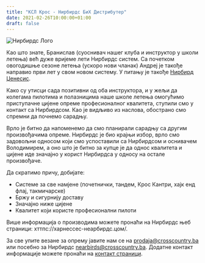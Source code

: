 ```yaml
---
title: "КСЛ Крос - Нирбирдс БиХ Дистрибутер"
date: 2021-02-26Т10:00:00+01:00
draft: false
---
```


![Нирбирдс Лого](/blog/nearbirds/logo-invert.png)

Као што знате, Бранислав (суоснивач нашег клуба и инструктор у школи летења) већ дуже вријеме лети Нирбирдс систем.
Са почетком овогодишње сезоне летења (ускоро нови чланак) Андреј је такође направио први лет у свом новом систему. У питању је такође [Нирбирд Џенесис](https://harnesses-nearbirds.com/paragliding-harnesses/xc/genesis/).

Како су утисци сада позитивни од оба инструктора, и у жељи да колегама пилотима и полазницима наше школе летења омогућимо приступачне цијене опреме професионалног квалитета, ступили смо у контакт са Нирбирдсом. Као је видљиво из наслова, обострано смо спремни да почнемо сарадњу.

Врло је битно да напоменемо да смо планирали сарадњу са другим произвођачима опреме. Нирбирдс је био крајњи избор, врло смо задовољни односом који смо успоставили са Нирбирдсом и оснивачем Володимирем, а оно што је битно за купце је да однос квалитета и цијене иде значајно у корист Нирбирдса у односу на остале произвођаче.

Да скратимо причу, добијате:
* Системе за све намјене (почетнички, тандем, Крос Кантри, хајк енд флај, такмичарске)
* Бржу и сигурнију доставу
* Значајно ниже цијене
* Квалитет који користе професионални пилоти

Више информација о производима можете пронаћи на Нирбирдс њеб страници: хттпс://харнессес-неарбирдс.цом/.

За све упите везане за опрему јавите нам се на [prodaja@crosscountry.ba](mailto:prodaja@crosscountry.ba) или посебно за Нирбирдс [nearbirds@crosscountry.ba](mailto:nearbirds@crosscountry.ba). Додатне контакт информације можете пронаћи на [контакт страници](/sr/contact).
